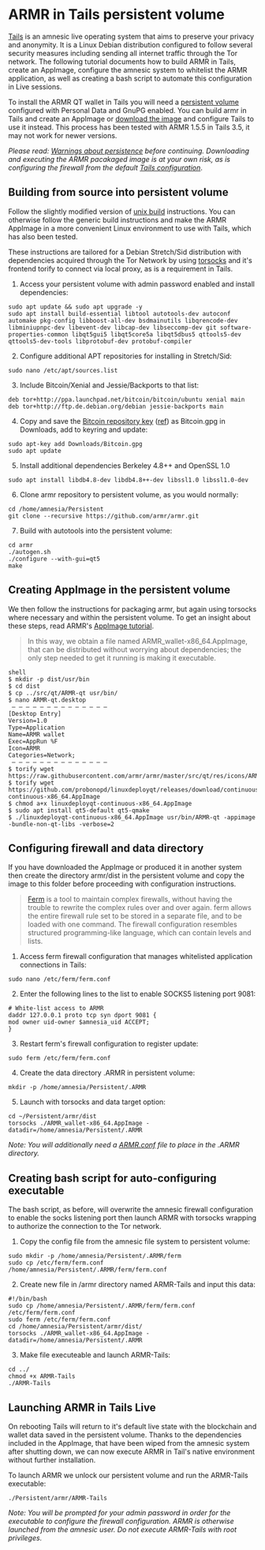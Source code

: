 # ARMR in Tails persistent volume

[Tails](https://tails.boum.org) is an amnesic live operating system that aims to preserve your privacy and anonymity. It is a Linux Debian distribution configured to follow several security measures including sending all internet traffic through the Tor network. The following tutorial documents how to build ARMR in Tails, create an AppImage, configure the amnesic system to whitelist the ARMR application, as well as creating a bash script to automate this configuration in Live sessions.

To install the ARMR QT wallet in Tails you will need a [persistent volume](https://tails.boum.org/doc/first_steps/persistence/index.en.html) configured with Personal Data and GnuPG enabled. You can build armr in Tails and create an AppImage or [download the image](https://armr.network/community/threads/tutorial-packaging-armr-qt-wallet-with-appimage.29042/) and configure Tails to use it instead. This process has been tested with ARMR 1.5.5 in Tails 3.5, it may not work for newer versions.

*Please read: [Warnings about persistence](https://tails.boum.org/doc/first_steps/persistence/warnings/index.en.html) before continuing. Downloading and executing the ARMR pacakaged image is at your own risk, as is configuring the firewall from the default [Tails configuration](https://tails.boum.org/contribute/design/Tor_enforcement/Network_filter/)*.

## Building from source into persistent volume

Follow the slightly modified version of [unix build](https://github.com/armr/armr/blob/master/doc/build-unix.txt) instructions. You can otherwise follow the generic build instructions and make the ARMR AppImage in a more convenient Linux environment to use with Tails, which has also been tested.

These instructions are tailored for a Debian Stretch/Sid distribution with dependencies acquired through the Tor Network by using [torsocks](https://github.com/dgoulet/torsocks) and it's frontend torify to connect via local proxy, as is a requirement in Tails.

1. Access your persistent volume with admin password enabled and install dependencies:

```
sudo apt update && sudo apt upgrade -y
sudo apt install build-essential libtool autotools-dev autoconf automake pkg-config libboost-all-dev bsdmainutils libqrencode-dev libminiupnpc-dev libevent-dev libcap-dev libseccomp-dev git software-properties-common libqt5gui5 libqt5core5a libqt5dbus5 qttools5-dev qttools5-dev-tools libprotobuf-dev protobuf-compiler
```

2. Configure additional APT repositories for installing in Stretch/Sid:

```
sudo nano /etc/apt/sources.list
```

3. Include Bitcoin/Xenial and Jessie/Backports to that list:

```
deb tor+http://ppa.launchpad.net/bitcoin/bitcoin/ubuntu xenial main
deb tor+http://ftp.de.debian.org/debian jessie-backports main
```

4. Copy and save the [Bitcoin repository key](https://keyserver.ubuntu.com/pks/lookup?op=get&search=0xD46F45428842CE5E) ([ref](https://launchpad.net/~bitcoin/+archive/ubuntu/bitcoin)) as Bitcoin.gpg in Downloads, add to keyring and update:

```
sudo apt-key add Downloads/Bitcoin.gpg
sudo apt update
```

5. Install additional dependencies Berkeley 4.8++ and OpenSSL 1.0

```
sudo apt install libdb4.8-dev libdb4.8++-dev libssl1.0 libssl1.0-dev
```

6. Clone armr repository to persistent volume, as you would normally:

```
cd /home/amnesia/Persistent
git clone --recursive https://github.com/armr/armr.git
```

7. Build with autotools into the persistent volume:

```
cd armr
./autogen.sh
./configure --with-gui=qt5
make
```

## Creating AppImage in the persistent volume

We then follow the instructions for packaging armr, but again using torsocks where necessary and within the persistent volume. To get an insight about these steps, read ARMR's [AppImage tutorial](https://github.com/armr/armr/blob/master/doc/build-appimage.md).

> In this way, we obtain a file named ARMR_wallet-x86_64.AppImage, that can be distributed without worrying about dependencies; the only step needed to get it running is making it executable.

```
shell
$ mkdir -p dist/usr/bin
$ cd dist
$ cp ../src/qt/ARMR-qt usr/bin/
$ nano ARMR-qt.desktop
 — — — — — — — — — — — — — —
[Desktop Entry]
Version=1.0
Type=Application
Name=ARMR wallet
Exec=AppRun %F
Icon=ARMR
Categories=Network;
 — — — — — — — — — — — — — —
$ torify wget https://raw.githubusercontent.com/armr/armr/master/src/qt/res/icons/ARMR.png
$ torify wget https://github.com/probonopd/linuxdeployqt/releases/download/continuous/linuxdeployqt-continuous-x86_64.AppImage
$ chmod a+x linuxdeployqt-continuous-x86_64.AppImage
$ sudo apt install qt5-default qt5-qmake
$ ./linuxdeployqt-continuous-x86_64.AppImage usr/bin/ARMR-qt -appimage -bundle-non-qt-libs -verbose=2
```

## Configuring firewall and data directory

If you have downloaded the AppImage or produced it in another system then create the directory armr/dist in the persistent volume and copy the image to this folder before proceeding with configuration instructions.

> [Ferm](http://ferm.foo-projects.org/download/2.1/ferm.html) is a tool to maintain complex firewalls, without having the trouble to rewrite the complex rules over and over again. ferm allows the entire firewall rule set to be stored in a separate file, and to be loaded with one command. The firewall configuration resembles structured programming-like language, which can contain levels and lists.

1. Access ferm firewall configuration that manages whitelisted application connections in Tails:

```
sudo nano /etc/ferm/ferm.conf
```

2. Enter the following lines to the list to enable SOCKS5 listening port 9081:

```
# White-list access to ARMR
daddr 127.0.0.1 proto tcp syn dport 9081 {
mod owner uid-owner $amnesia_uid ACCEPT;
}
```

3. Restart ferm's firewall configuration to register update:

```
sudo ferm /etc/ferm/ferm.conf
```

4. Create the data directory .ARMR in persistent volume:

```
mkdir -p /home/amnesia/Persistent/.ARMR
```

5. Launch with torsocks and data target option:

```
cd ~/Persistent/armr/dist
torsocks ./ARMR_wallet-x86_64.AppImage -datadir=/home/amnesia/Persistent/.ARMR
```

*Note: You will additionally need a [ARMR.conf](https://armr.network/ARMR.conf.php?action=download) file to place in the .ARMR directory.*

## Creating bash script for auto-configuring executable

The bash script, as before, will overwrite the amnesic firewall configuration to enable the socks listening port then launch ARMR with torsocks wrapping to authorize the connection to the Tor network.

1. Copy the config file from the amnesic file system to persistent volume:

```
sudo mkdir -p /home/amnesia/Persistent/.ARMR/ferm
sudo cp /etc/ferm/ferm.conf /home/amnesia/Persistent/.ARMR/ferm/ferm.conf
```

2. Create new file in /armr directory named ARMR-Tails and input this data:

```
#!/bin/bash
sudo cp /home/amnesia/Persistent/.ARMR/ferm/ferm.conf /etc/ferm/ferm.conf
sudo ferm /etc/ferm/ferm.conf
cd /home/amnesia/Persistent/armr/dist/
torsocks ./ARMR_wallet-x86_64.AppImage -datadir=/home/amnesia/Persistent/.ARMR
```

3. Make file executeable and launch ARMR-Tails:

```
cd ../
chmod +x ARMR-Tails
./ARMR-Tails
```

## Launching ARMR in Tails Live

On rebooting Tails will return to it's default live state with the blockchain and wallet data saved in the persistent volume. Thanks to the dependencies included in the AppImage, that have been wiped from the amnesic system after shutting down, we can now execute ARMR in Tail's native environment without further installation.

To launch ARMR we unlock our persistent volume and run the ARMR-Tails executable:

```
./Persistent/armr/ARMR-Tails
```
*Note: You will be prompted for your admin password in order for the executable to configure the firewall configuration. ARMR is otherwise launched from the amnesic user. Do not execute ARMR-Tails with root privileges.*
